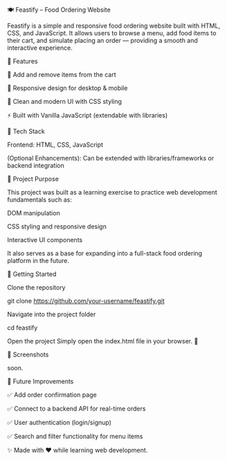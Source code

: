 🍽️ Feastify – Food Ordering Website

Feastify is a simple and responsive food ordering website built with HTML, CSS, and JavaScript.
It allows users to browse a menu, add food items to their cart, and simulate placing an order — providing a smooth and interactive experience.

🔹 Features

🛒 Add and remove items from the cart

📱 Responsive design for desktop & mobile

🎨 Clean and modern UI with CSS styling

⚡ Built with Vanilla JavaScript (extendable with libraries)

🔹 Tech Stack

Frontend: HTML, CSS, JavaScript

(Optional Enhancements): Can be extended with libraries/frameworks or backend integration

🔹 Project Purpose

This project was built as a learning exercise to practice web development fundamentals such as:

DOM manipulation

CSS styling and responsive design

Interactive UI components

It also serves as a base for expanding into a full-stack food ordering platform in the future.

🔹 Getting Started

Clone the repository

git clone https://github.com/your-username/feastify.git


Navigate into the project folder

cd feastify


Open the project
Simply open the index.html file in your browser. 🚀

🔹 Screenshots

soon.


🔹 Future Improvements

✅ Add order confirmation page

✅ Connect to a backend API for real-time orders

✅ User authentication (login/signup)

✅ Search and filter functionality for menu items


✨ Made with ❤️ while learning web development.